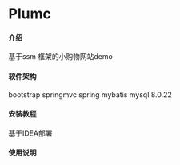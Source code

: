 # Plumc

#### 介绍
基于ssm 框架的小购物网站demo

#### 软件架构
bootstrap
springmvc
spring
mybatis
mysql 8.0.22
#### 安装教程

基于IDEA部署

#### 使用说明
